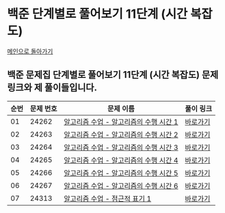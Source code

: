 # 백준 단계별로 풀어보기 11단계 (시간 복잡도)

[메인으로 돌아가기](https://github.com/younjun1234/Baekjoon/tree/main)

## 백준 문제집 단계별로 풀어보기 11단계 (시간 복잡도) 문제 링크와 제 풀이들입니다.

| 순번 | 문제 번호 | 문제 이름 | 풀이 링크 |
|----------|----------|----------|----------|
| 01 | 24262 | 	[알고리즘 수업 - 알고리즘의 수행 시간 1](https://www.acmicpc.net/problem/24262) | [바로가기](https://github.com/younjun1234/Baekjoon/blob/main/%EC%8B%9C%EA%B0%84%20%EB%B3%B5%EC%9E%A1%EB%8F%84%EC%95%8C%EA%B3%A0%EB%A6%AC%EC%A6%98/%EC%95%8C%EA%B3%A0%EB%A6%AC%EC%A6%98%20%EC%88%98%EC%97%85%20-%20%EC%95%8C%EA%B3%A0%EB%A6%AC%EC%A6%98%EC%9D%98%20%EC%88%98%ED%96%89%20%EC%8B%9C%EA%B0%84%201.java) |
| 02 | 24263 | 	[알고리즘 수업 - 알고리즘의 수행 시간 2](https://www.acmicpc.net/problem/24263) | [바로가기](https://github.com/younjun1234/Baekjoon/blob/main/%EC%8B%9C%EA%B0%84%20%EB%B3%B5%EC%9E%A1%EB%8F%84%EC%95%8C%EA%B3%A0%EB%A6%AC%EC%A6%98/%EC%95%8C%EA%B3%A0%EB%A6%AC%EC%A6%98%20%EC%88%98%EC%97%85%20-%20%EC%95%8C%EA%B3%A0%EB%A6%AC%EC%A6%98%EC%9D%98%20%EC%88%98%ED%96%89%20%EC%8B%9C%EA%B0%84%202.java) |
| 03 | 24264 | 	[알고리즘 수업 - 알고리즘의 수행 시간 3](https://www.acmicpc.net/problem/24264) | [바로가기](https://github.com/younjun1234/Baekjoon/blob/main/%EC%8B%9C%EA%B0%84%20%EB%B3%B5%EC%9E%A1%EB%8F%84%EC%95%8C%EA%B3%A0%EB%A6%AC%EC%A6%98/%EC%95%8C%EA%B3%A0%EB%A6%AC%EC%A6%98%20%EC%88%98%EC%97%85%20-%20%EC%95%8C%EA%B3%A0%EB%A6%AC%EC%A6%98%EC%9D%98%20%EC%88%98%ED%96%89%20%EC%8B%9C%EA%B0%84%203.java) |
| 04 | 24265 | 	[알고리즘 수업 - 알고리즘의 수행 시간 4](https://www.acmicpc.net/problem/24265) | [바로가기](https://github.com/younjun1234/Baekjoon/blob/main/%EC%8B%9C%EA%B0%84%20%EB%B3%B5%EC%9E%A1%EB%8F%84%EC%95%8C%EA%B3%A0%EB%A6%AC%EC%A6%98/%EC%95%8C%EA%B3%A0%EB%A6%AC%EC%A6%98%20%EC%88%98%EC%97%85%20-%20%EC%95%8C%EA%B3%A0%EB%A6%AC%EC%A6%98%EC%9D%98%20%EC%88%98%ED%96%89%20%EC%8B%9C%EA%B0%84%204.java) |
| 05 | 24266 | 	[알고리즘 수업 - 알고리즘의 수행 시간 5](https://www.acmicpc.net/problem/24266) | [바로가기](https://github.com/younjun1234/Baekjoon/blob/main/%EC%8B%9C%EA%B0%84%20%EB%B3%B5%EC%9E%A1%EB%8F%84%EC%95%8C%EA%B3%A0%EB%A6%AC%EC%A6%98/%EC%95%8C%EA%B3%A0%EB%A6%AC%EC%A6%98%20%EC%88%98%EC%97%85%20-%20%EC%95%8C%EA%B3%A0%EB%A6%AC%EC%A6%98%EC%9D%98%20%EC%88%98%ED%96%89%20%EC%8B%9C%EA%B0%84%205.java) |
| 06 | 24267 | 	[알고리즘 수업 - 알고리즘의 수행 시간 6](https://www.acmicpc.net/problem/24267) | [바로가기](https://github.com/younjun1234/Baekjoon/blob/main/%EC%8B%9C%EA%B0%84%20%EB%B3%B5%EC%9E%A1%EB%8F%84%EC%95%8C%EA%B3%A0%EB%A6%AC%EC%A6%98/%EC%95%8C%EA%B3%A0%EB%A6%AC%EC%A6%98%20%EC%88%98%EC%97%85%20-%20%EC%95%8C%EA%B3%A0%EB%A6%AC%EC%A6%98%EC%9D%98%20%EC%88%98%ED%96%89%20%EC%8B%9C%EA%B0%84%206.java) |
| 07 | 24313 | 	[알고리즘 수업 - 점근적 표기 1](https://www.acmicpc.net/problem/24313) | [바로가기](https://github.com/younjun1234/Baekjoon/blob/main/%EC%8B%9C%EA%B0%84%20%EB%B3%B5%EC%9E%A1%EB%8F%84%EC%95%8C%EA%B3%A0%EB%A6%AC%EC%A6%98/%EC%95%8C%EA%B3%A0%EB%A6%AC%EC%A6%98%20%EC%88%98%EC%97%85%20-%20%EC%A0%90%EA%B7%BC%EC%A0%81%20%ED%91%9C%EA%B8%B0%201.java) |
